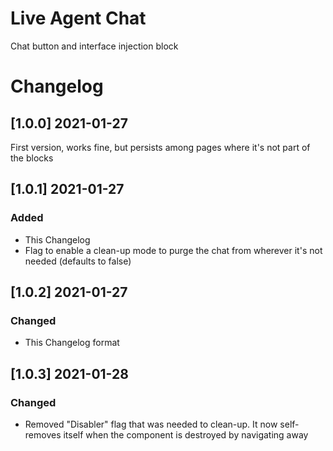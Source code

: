 # Live Agent Chat
Chat button and interface injection block
# Changelog
## [1.0.0] 2021-01-27
First version, works fine, but persists among pages where it's not part of the blocks
## [1.0.1] 2021-01-27
### Added
- This Changelog
- Flag to enable a clean-up mode to purge the chat from wherever it's not needed (defaults to false)
## [1.0.2] 2021-01-27
### Changed
- This Changelog format
## [1.0.3] 2021-01-28
### Changed
- Removed "Disabler" flag that was needed to clean-up. It now self-removes itself when the component is destroyed by navigating away
